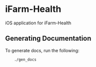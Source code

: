 # iFarm-Health
iOS application for iFarm-Health

## Generating Documentation
To generate docs, run the following:
```
	./gen_docs
```
